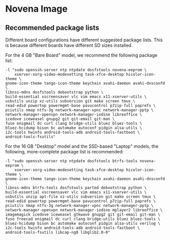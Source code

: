 Novena Image
============


Recommended package lists
-------------------------

Different board configurations have different suggested package lists.  This
is because different boards have different SD sizes installed.

For the 4 GB "Bare Board" model, we recommend the following package list:

    -l "sudo openssh-server ntp ntpdate dosfstools novena-eeprom \
        xserver-xorg-video-modesetting task-xfce-desktop hicolor-icon-theme \
	gnome-icon-theme tango-icon-theme keychain avahi-daemon avahi-dnsconfd \
	libnss-mdns dosfstools debootstrap python \
	build-essential xscreensaver vlc vim emacs x11-xserver-utils \
	usbutils unzip xz-utils subversion git make screen tmux \
	read-edid powertop powermgmt-base pavucontrol p7zip-full paprefs \
	pciutils nmap ntfs-3g network-manager-vpnc network-manager-pptp \
	network-manager-openvpn network-manager-iodine libreoffice \
	icedove iceweasel gnupg2 git git-email git-man \
	fuse enigmail dc curl clang bridge-utils bluez bluez-tools \
	bluez-hcidump bison bc automake autoconf pidgin alsa-utils \
	i2c-tools hwinfo android-tools-adb android-tools-fastboot \
	android-tools-fsutils"

For the 16 GB "Desktop" model and the SSD-based "Laptop" models, the following,
more-complete package list is recommended:

    -l "sudo openssh-server ntp ntpdate dosfstools btrfs-tools novena-eeprom \
        xserver-xorg-video-modesetting task-xfce-desktop hicolor-icon-theme \
	gnome-icon-theme tango-icon-theme keychain avahi-daemon avahi-dnsconfd \
	libnss-mdns btrfs-tools dosfstools parted debootstrap python \
	build-essential xscreensaver vlc vim emacs x11-xserver-utils \
	usbutils unzip apt-file xz-utils subversion git make screen tmux \
	read-edid powertop powermgmt-base pavucontrol p7zip-full paprefs \
	pciutils nmap ntfs-3g network-manager-vpnc network-manager-pptp \
	network-manager-openvpn network-manager-iodine mplayer2 libreoffice \
	imagemagick icedove iceweasel gtkwave gnupg2 git git-email git-man \
	fuse freecad enigmail dc curl clang bridge-utils bluez bluez-tools \
	bluez-hcidump bison bc automake autoconf pidgin alsa-utils verilog \
	i2c-tools hwinfo android-tools-adb android-tools-fastboot \
	android-tools-fsutils libcap-ng0 libglib2.0-0"
